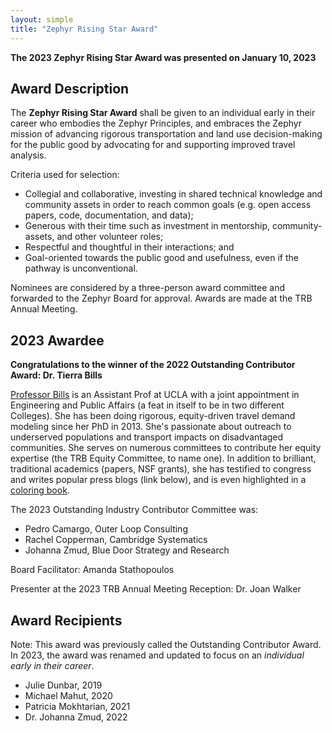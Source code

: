 ```yaml
---
layout: simple
title: "Zephyr Rising Star Award"
---
```


**The 2023 Zephyr Rising Star Award was presented on January 10, 2023**

## Award Description

The **Zephyr Rising Star Award** shall be given to an individual early in their career who embodies the Zephyr Principles, and embraces the Zephyr mission of advancing rigorous transportation and land use decision-making for the public good by advocating for and supporting improved travel analysis. 

Criteria used for selection:
- Collegial and collaborative, investing in shared technical knowledge and community assets in order to reach common goals (e.g. open access papers, code, documentation, and data);
- Generous with their time such as investment in mentorship, community-assets, and other volunteer roles;
- Respectful and thoughtful in their interactions; and
- Goal-oriented towards the public good and usefulness, even if the pathway is unconventional.

Nominees are considered by a three-person award committee and forwarded to the Zephyr Board for approval.  Awards are made at the TRB Annual Meeting.

## 2023 Awardee

**Congratulations to the winner of the 2022 Outstanding Contributor Award: Dr. Tierra Bills**

[Professor Bills](https://luskin.ucla.edu/person/tierra-bills) is an Assistant Prof at UCLA with a joint appointment in Engineering and Public Affairs (a feat in itself to be in two different Colleges). She has been doing rigorous, equity-driven travel demand modeling since her PhD in 2013. She's passionate about outreach to underserved populations and transport impacts on disadvantaged communities. She serves on numerous committees to contribute her equity expertise (the TRB Equity Committee, to name one). In addition to brilliant, traditional academics (papers, NSF grants), she has testified to congress and writes popular press blogs (link below), and is even highlighted in a [coloring book](https://ce.berkeley.edu/news/2511).  

The 2023 Outstanding Industry Contributor Committee was:  

- Pedro Camargo, Outer Loop Consulting
- Rachel Copperman, Cambridge Systematics
- Johanna Zmud, Blue Door Strategy and Research

Board Facilitator: Amanda Stathopoulos

Presenter at the 2023 TRB Annual Meeting Reception: Dr. Joan Walker

## Award Recipients

Note: This award was previously called the Outstanding Contributor Award. In 2023, the award was renamed and updated to focus on an *individual early in their career*.

- Julie Dunbar, 2019  
- Michael Mahut, 2020
- Patricia Mokhtarian, 2021
- Dr. Johanna Zmud, 2022